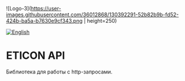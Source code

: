 ![Logo-3](https://user-images.githubusercontent.com/36012868/130392291-52b82b9b-fd52-424b-ba5a-b7630e9cf343.png | height=250)


[![English](https://img.shields.io/badge/Language-English-blue?style=plastic)](https://github.com/kensamare/eticon_api#readme)

# ETICON API

Библиотека для работы с http-запросами.


